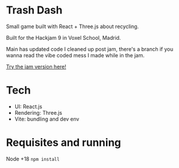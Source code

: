# Trash Dash

Small game built with React + Three.js about recycling.

Built for the Hackjam 9 in Voxel School, Madrid.

Main has updated code I cleaned up post jam, there's a branch if you wanna read the vibe coded mess I made while in the jam.

[Try the jam version here!](https://veryeviltomato.itch.io/trash-dash-tm)

# Tech

- UI: React.js
- Rendering: Three.js
- Vite: bundling and dev env

# Requisites and running

Node +18
`npm install`
